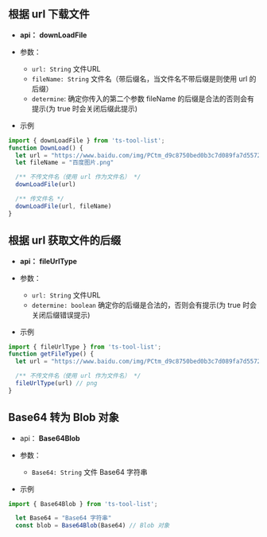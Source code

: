 ## 根据 url 下载文件

- **api：** **downLoadFile**
  
- 参数：
  - `url: String` 文件URL
  - `fileName: String` 文件名（带后缀名，当文件名不带后缀是则使用 url 的后缀）
  - `determine`: 确定你传入的第二个参数 fileName 的后缀是合法的否则会有提示(为 true 时会关闭后缀此提示)
- 示例
```js
import { downLoadFile } from 'ts-tool-list';
function DownLoad() {
  let url = "https://www.baidu.com/img/PCtm_d9c8750bed0b3c7d089fa7d55720d6cf.png"
  let fileName = "百度图片.png"

  /** 不传文件名（使用 url 作为文件名） */
  downLoadFile(url)

  /** 传文件名 */
  downLoadFile(url, fileName)
}
```

## 根据 url 获取文件的后缀

- **api：** **fileUrlType**
  
- 参数：
  - `url: String` 文件URL
  - `determine: boolean` 确定你的后缀是合法的，否则会有提示(为 true 时会关闭后缀错误提示)
- 示例
```js
import { fileUrlType } from 'ts-tool-list';
function getFileType() {
  let url = "https://www.baidu.com/img/PCtm_d9c8750bed0b3c7d089fa7d55720d6cf.png"

  /** 不传文件名（使用 url 作为文件名） */
  fileUrlType(url) // png
}
```

## Base64 转为 Blob 对象

- api： **Base64Blob**
  
- 参数：
  - `Base64: String` 文件 Base64 字符串
- 示例
```js
import { Base64Blob } from 'ts-tool-list';

  let Base64 = "Base64 字符串"
  const blob = Base64Blob(Base64) // Blob 对象
```
